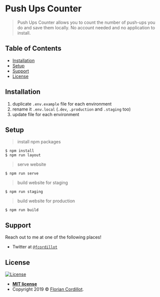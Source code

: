 # Push Ups Counter

> Push Ups Counter allows you to count the number of push-ups you do and save them locally. No account needed and no application to install.

## Table of Contents

- [Installation](#installation)
- [Setup](#setup)
- [Support](#support)
- [License](#license)

## Installation

1. duplicate `.env.example` file for each environment
2. rename it `.env.local` (`.dev`, `.production` and `.staging` too)
3. update file for each environment

## Setup

> install npm packages

```shell
$ npm install
$ npm run layout
```

> serve website

```shell
$ npm run serve
```

> build website for staging

```shell
$ npm run staging
```

> build website for production

```shell
$ npm run build
```


## Support

Reach out to me at one of the following places!

- Twitter at <a href="https://twitter.com/fcordillot" target="_blank">`@fcordillot`</a>

## License

[![License](http://img.shields.io/:license-mit-blue.svg?style=flat-square)](http://badges.mit-license.org)

- **[MIT license](http://opensource.org/licenses/mit-license.php)**
- Copyright 2019 © <a href="https://floriancordillot.fr" target="_blank">Florian Cordillot</a>.
